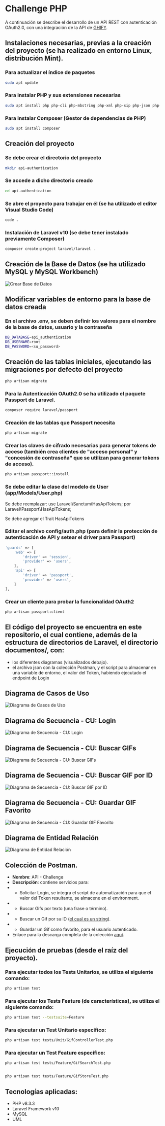 # Challenge PHP
A continuación se describe el desarrollo de un API REST con autenticación OAuth2.0, con una integración de la API de [GHIFY](https://developers.giphy.com/docs/api/#quick-start-guide).

## Instalaciones necesarias, previas a la creación del proyecto (se ha realizado en entorno Linux, distribución Mint).

### Para actualizar el índice de paquetes
```bash
sudo apt update
```

### Para instalar PHP y sus extensiones necesarias
```bash
sudo apt install php php-cli php-mbstring php-xml php-sip php-json php-mysql
```

### Para instalar Composer (Gestor de dependencias de PHP)
```bash
sudo apt install composer
```

## Creación del proyecto

### Se debe crear el directorio del proyecto
```bash
mkdir api-authentication
```

### Se accede a dicho directorio creado
```bash
cd api-authentication
```

### Se abre el proyecto para trabajar en él (se ha utilizado el editor Visual Studio Code)
```bash
code .
```

### Instalación de Laravel v10 (se debe tener instalado previamente Composer)
```bash
composer create-project laravel/laravel .
```

## Creación de la Base de Datos (se ha utilizado MySQL y MySQL Workbench)
![Crear Base de Datos](documentos/crear_DB.png)

## Modificar variables de entorno para la base de datos creada
### En el archivo .env, se deben definir los valores para el nombre de la base de datos, usuario y la contraseña
```bash
DB_DATABASE=api_authentication
DB_USERNAME=root
DB_PASSWORD=<su_password>
```

## Creación de las tablas iniciales, ejecutando las migraciones por defecto del proyecto
```bash
php artisan migrate
```

### Para la Autenticación OAuth2.0 se ha utilizado el paquete Passport de Laravel.
```bash
composer require laravel/passport
```

### Creación de las tablas que Passport necesita
```bash
php artisan migrate
```

### Crear las claves de cifrado necesarias para generar tokens de acceso (también crea clientes de "acceso personal" y "concesión de contraseña" que se utilizan para generar tokens de acceso).
```bash
php artisan passport::install
```

### Se debe editar la clase del modelo de User (app/Models/User.php)
Se debe reemplazar: use Laravel\Sanctum\HasApiTokens; por Laravel\Passport\HasApiTokens;

Se debe agregar el Trait HasApiTokens

### Editar el archivo config/auth.php (para definir la protección de autenticación de API y setear el driver para Passport)
```bash
'guards' => [
    'web' => [
        'driver' => 'session',
        'provider' => 'users',
    ],
    'api' => [
        'driver' => 'passport',
        'provider' => 'users',
    ]
],
```

### Crear un cliente para probar la funcionalidad OAuth2
```bash
php artisan passport:client
```

## El código del proyecto se encuentra en este repositorio, el cual contiene, además de la estructura de directorios de Laravel, el directorio documentos/, con:
- los diferentes diagramas (visualizados debajo).
- el archivo json con la colección Postman, y el script para almacenar en una variable de entorno, el valor del Token, habiendo ejecutado el endpoint de  Login

## Diagrama de Casos de Uso
![Diagrama de Casos de Uso](documentos/Diagrama_Casos_Uso.png)

## Diagrama de Secuencia - CU: Login
![Diagrama de Secuencia - CU: Login](documentos/Diagrama_Secuencia_Login.png)

## Diagrama de Secuencia - CU: Buscar GIFs
![Diagrama de Secuencia - CU: Buscar GIFs](documentos/Diagrama_Secuencia_Buscar_Gifs.png)

## Diagrama de Secuencia - CU: Buscar GIF por ID
![Diagrama de Secuencia - CU: Buscar GIF por ID](documentos/Diagrama_Secuencia_Buscar_Gif_por_ID.png)

## Diagrama de Secuencia - CU: Guardar GIF Favorito
![Diagrama de Secuencia - CU: Guardar GIF Favorito](documentos/Diagrama_Secuencia_Guardar_Gif_Favorito.png)

## Diagrama de Entidad Relación
![Diagrama de Entidad Relación](documentos/DER.png)

## Colección de Postman.

- **Nombre**: API - Challenge
- **Descripción**: contiene servicios para:
- - Solicitar Login, se integra el script de automatización para que el valor del Token resultante, se almacene en el environment.
- - Buscar Gifs por texto (una frase o término).
- - Buscar un Gif por su ID ([el cual es un string](https://developers.giphy.com/docs/api/endpoint#get-gif-by-id)).
- - Guardar un Gif como favorito, para el usuario autenticado.
- Enlace para la descarga completa de la colección [aquí](documentos/api-challenge.postman_collection.json).


## Ejecución de pruebas (desde el raíz del proyecto).

### Para ejecutar todos los Tests Unitarios, se utiliza el siguiente comando:
```bash
php artisan test
```

### Para ejecutar los Tests Feature (de características), se utiliza el siguiente comando:
```bash
php artisan test --testsuite=Feature
```

### Para ejecutar un Test Unitario específico:
```bash
php artisan test tests/Unit/GifControllerTest.php
```

### Para ejecutar un Test Feature específico:
```bash
php artisan test tests/Feature/GifSearchTest.php


php artisan test tests/Feature/GifStoreTest.php
```

## Tecnologías aplicadas:
- PHP v8.3.3
- Laravel Framework v10
- MySQL
- UML

